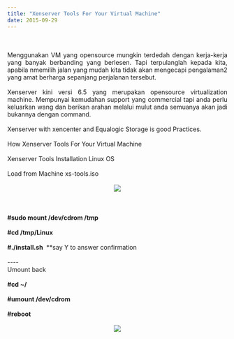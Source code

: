 ```yaml
---
title: "Xenserver Tools For Your Virtual Machine"
date: 2015-09-29
---
```

<br />
<br />
<div style="text-align: justify;">
Menggunakan VM yang opensource mungkin terdedah dengan kerja-kerja yang banyak berbanding yang berlesen. Tapi terpulanglah kepada kita, apabila nmemilih jalan yang mudah kita tidak akan mengecapi pengalaman2 yang amat berharga sepanjang perjalanan tersebut.</div>
<div style="text-align: justify;">
<br /></div>
<div style="text-align: justify;">
Xenserver kini versi 6.5 yang merupakan opensource virtualization machine. Mempunyai kemudahan support yang commercial tapi anda perlu keluarkan wang dan berikan arahan melalui mulut anda semuanya akan jadi bukannya dengan command.</div>
<div style="text-align: justify;">
<br /></div>
<div style="text-align: justify;">
Xenserver with xencenter and Equalogic Storage is good Practices.</div>
<div style="text-align: justify;">
<br /></div>
<div style="text-align: justify;">
How Xenserver Tools For Your Virtual Machine</div>
<div style="text-align: justify;">
<br /></div>
<div style="text-align: justify;">
Xenserver Tools Installation Linux OS</div>
<div style="text-align: justify;">
<br /></div>
<div style="text-align: justify;">
Load from Machine&nbsp;xs-tools.iso<br />
<br />
<div class="separator" style="clear: both; text-align: center;">
<a href="https://blogger.googleusercontent.com/img/b/R29vZ2xl/AVvXsEguZG-40L0rzabk1o7EUZKubmqrpBajloMeJwKsKQLsrbi7EpaGYJE38sQ3zP84tH6rBAiNCQEFPqxrg2dho40qq-mwDOqs6V5vn9-Aauo9hNp9jKUDc_jrd9Y34p_pZcFp5zGSraUbZw/s1600/xs-tools1.jpg" imageanchor="1" style="margin-left: 1em; margin-right: 1em;"><img border="0" src="https://blogger.googleusercontent.com/img/b/R29vZ2xl/AVvXsEguZG-40L0rzabk1o7EUZKubmqrpBajloMeJwKsKQLsrbi7EpaGYJE38sQ3zP84tH6rBAiNCQEFPqxrg2dho40qq-mwDOqs6V5vn9-Aauo9hNp9jKUDc_jrd9Y34p_pZcFp5zGSraUbZw/s1600/xs-tools1.jpg" /></a></div>
<br /></div>
<div style="text-align: justify;">
<br />
<br /></div>
<div style="text-align: justify;">
<b>#sudo mount /dev/cdrom /tmp</b></div>
<div style="text-align: justify;">
<b><br /></b></div>
<div style="text-align: justify;">
<b>#cd /tmp/Linux</b></div>
<div style="text-align: justify;">
<b><br /></b></div>
<div style="text-align: justify;">
<b>#./install.sh</b> &nbsp;**say Y to answer confirmation</div>
<div style="text-align: justify;">
<br /></div>
<div style="text-align: justify;">
----</div>
<div style="text-align: justify;">
Umount back</div>
<div style="text-align: justify;">
<br /></div>
<div style="text-align: justify;">
<b>#cd ~/</b></div>
<div style="text-align: justify;">
<b><br /></b></div>
<div style="text-align: justify;">
<b>#umount /dev/cdrom</b></div>
<div style="text-align: justify;">
<br /></div>
<div style="text-align: justify;">
<b>#reboot</b></div>
<div style="text-align: justify;">
<br />
<div class="separator" style="clear: both; text-align: center;">
<a href="https://blogger.googleusercontent.com/img/b/R29vZ2xl/AVvXsEhKct5c_utZTX-yXsxXgLW_jxCgc9rfJD9TnLqQWjzpjvY13PN_cnXTduO_KlmhoKm0KErzuPsfl8rbURYJ9NLyI6NfOsRq0uRDBN2vqFS8WWrlhlI5E7-sLWSBaio_6D3iZrhbMO2xMA/s1600/xs-tools.jpg" imageanchor="1" style="margin-left: 1em; margin-right: 1em;"><img border="0" src="https://blogger.googleusercontent.com/img/b/R29vZ2xl/AVvXsEhKct5c_utZTX-yXsxXgLW_jxCgc9rfJD9TnLqQWjzpjvY13PN_cnXTduO_KlmhoKm0KErzuPsfl8rbURYJ9NLyI6NfOsRq0uRDBN2vqFS8WWrlhlI5E7-sLWSBaio_6D3iZrhbMO2xMA/s1600/xs-tools.jpg" /></a></div>
<br /></div>
<div style="text-align: justify;">
<br /></div>

